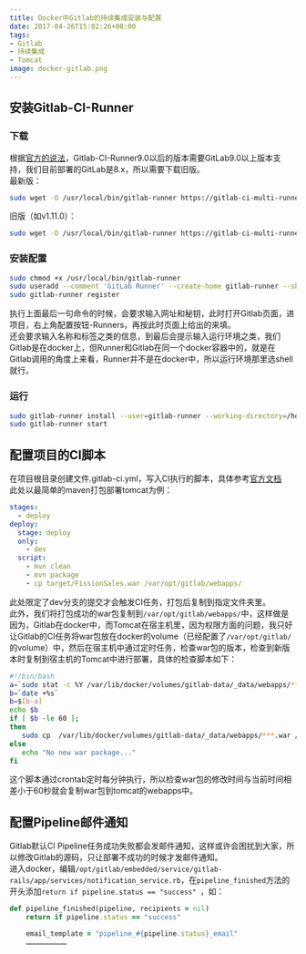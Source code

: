 ```yaml
---
title: Docker中Gitlab的持续集成安装与配置
date: 2017-04-26T15:02:26+08:00
tags:
- Gitlab
- 持续集成
- Tomcat
image: docker-gitlab.png
---
```


## 安装Gitlab-CI-Runner
### 下载
根据[官方的说法](https://gitlab.com/gitlab-org/gitlab-ci-multi-runner)，Gitlab-CI-Runner9.0以后的版本需要GitLab9.0以上版本支持，我们目前部署的GitLab是8.x，所以需要下载旧版。  
最新版：  
```bash
sudo wget -O /usr/local/bin/gitlab-runner https://gitlab-ci-multi-runner-downloads.s3.amazonaws.com/latest/binaries/gitlab-ci-multi-runner-linux-amd64
```
旧版（如v1.11.0）：  
```bash
sudo wget -O /usr/local/bin/gitlab-runner https://gitlab-ci-multi-runner-downloads.s3.amazonaws.com/v1.11.0/binaries/gitlab-ci-multi-runner-linux-amd64
```

### 安装配置
```bash
sudo chmod +x /usr/local/bin/gitlab-runner
sudo useradd --comment 'GitLab Runner' --create-home gitlab-runner --shell /bin/bash
sudo gitlab-runner register
```
执行上面最后一句命令的时候，会要求输入网址和秘钥，此时打开Gitlab页面，进项目，右上角配置按钮-Runners，再按此时页面上给出的来填。  
还会要求输入名称和标签之类的信息，到最后会提示输入运行环境之类，我们Gitlab是在docker上，但Runner和Gitlab在同一个docker容器中的，就是在Gitlab调用的角度上来看，Runner并不是在docker中，所以运行环境那里选shell就行。  

### 运行
```bash
sudo gitlab-runner install --user=gitlab-runner --working-directory=/home/gitlab-runner
sudo gitlab-runner start
```

## 配置项目的CI脚本
在项目根目录创建文件.gitlab-ci.yml，写入CI执行的脚本，具体参考[官方文档](http://docs.gitlab.com/ce/ci/yaml/README.html)  
此处以最简单的maven打包部署tomcat为例：  
```yaml
stages:
  - deploy
deploy:
  stage: deploy
  only:
    - dev
  script:
    - mvn clean
    - mvn package
    - cp target/FissionSales.war /var/opt/gitlab/webapps/
```
此处限定了dev分支的提交才会触发CI任务，打包后复制到指定文件夹里。  
此外，我们将打包成功的war包复制到`/var/opt/gitlab/webapps/`中，这样做是因为，Gitlab在docker中，而Tomcat在宿主机里，因为权限方面的问题，我只好让Gitlab的CI任务将war包放在docker的volume（已经配置了`/var/opt/gitlab/`的volume）中，然后在宿主机中通过定时任务，检查war包的版本，检查到新版本时复制到宿主机的Tomcat中进行部署，具体的检查脚本如下：
```bash
#!/bin/bash
a=`sudo stat -c %Y /var/lib/docker/volumes/gitlab-data/_data/webapps/***.war`
b=`date +%s`
b=$[b-a]
echo $b
if [ $b -le 60 ];
then
   sudo cp  /var/lib/docker/volumes/gitlab-data/_data/webapps/***.war /enviroment/apache-tomcat-8.0.33/webapps/
else
   echo "No new war package..."
fi
```
这个脚本通过crontab定时每分钟执行，所以检查war包的修改时间与当前时间相差小于60秒就会复制war包到tomcat的webapps中。  

## 配置Pipeline邮件通知
Gitlab默认CI Pipeline任务成功失败都会发邮件通知，这样或许会困扰到大家，所以修改Gitlab的源码，只让部署不成功的时候才发邮件通知。  
进入docker，编辑`/opt/gitlab/embedded/service/gitlab-rails/app/services/notification_service.rb`，在`pipeline_finished`方法的开头添加`return if pipeline.status == "success" `，如：
```ruby
def pipeline_finished(pipeline, recipients = nil)
    return if pipeline.status == "success"

    email_template = "pipeline_#{pipeline.status}_email"
    …………………………
```

